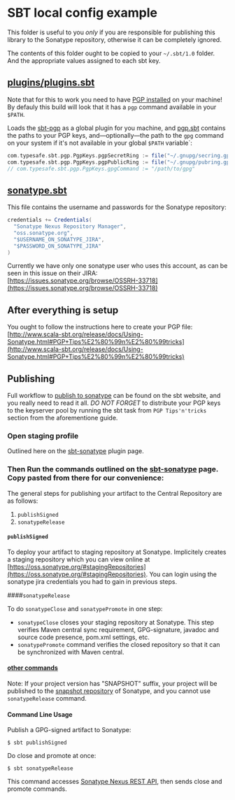 # SBT local config example

This folder is useful to you _only_ if you are responsible for publishing this library to the Sonatype repository, otherwise it can be completely ignored.

The contents of this folder ought to be copied to your `~/.sbt/1.0` folder. And the appropriate values assigned to each sbt key.

## [plugins/plugins.sbt](plugins/plugins.sbt)

Note that for this to work you need to have [PGP installed](https://gpgtools.org/) on your machine! By defauly this build will look that it has a `pgp` command available in your `$PATH`.


Loads the [sbt-pgp](https://github.com/sbt/sbt-pgp) as a global plugin for you machine, and [pgp.sbt](pgp.sbt) contains the paths to your PGP keys, and—optionally—the path to the `gpg` command on your system if it's not available in your global `$PATH` variable`:

```scala
com.typesafe.sbt.pgp.PgpKeys.pgpSecretRing := file("~/.gnupg/secring.gpg")
com.typesafe.sbt.pgp.PgpKeys.pgpPublicRing := file("~/.gnupg/pubring.gpg")
// com.typesafe.sbt.pgp.PgpKeys.gpgCommand := "/path/to/gpg"
```

## [sonatype.sbt](sonatype.sbt)

This file contains the username and passwords for the Sonatype repository:

```scala
credentials += Credentials(
  "Sonatype Nexus Repository Manager",
  "oss.sonatype.org",
  "$USERNAME_ON_SONATYPE_JIRA",
  "$PASSWORD_ON_SONATYPE_JIRA"
)
```

Currently we have only one sonatype user who uses this account, as can be seen in this issue on their JIRA:
[https://issues.sonatype.org/browse/OSSRH-33718](https://issues.sonatype.org/browse/OSSRH-33718)

## After everything is setup

You ought to follow the instructions here to create your PGP file:
[http://www.scala-sbt.org/release/docs/Using-Sonatype.html#PGP+Tips%E2%80%99n%E2%80%99tricks](http://www.scala-sbt.org/release/docs/Using-Sonatype.html#PGP+Tips%E2%80%99n%E2%80%99tricks)

## Publishing

Full workflow to [publish to sonatype](http://www.scala-sbt.org/release/docs/Using-Sonatype.html#Using+Sonatype) can be found on the sbt website, and you really need to read it all. _DO NOT FORGET_ to distribute your PGP keys to the keyserver pool by running the sbt task from `PGP Tips'n'tricks` section from the aforementione guide.

### Open staging profile

Outlined here on the [sbt-sonatype](https://github.com/xerial/sbt-sonatype/blob/master/workflow.md) plugin page.

### Then Run the commands outlined on the [sbt-sonatype](https://github.com/xerial/sbt-sonatype#publishing-your-artifact) page. Copy pasted from there for our convenience:

The general steps for publishing your artifact to the Central Repository are as follows:
1. `publishSigned`
2. `sonatypeRelease`

#### `publishSigned`  

To deploy your artifact to staging repository at Sonatype. Implicitely creates a staging repository which you can view online at [https://oss.sonatype.org/#stagingRepositories](https://oss.sonatype.org/#stagingRepositories). You can login using the sonatype jira credentials you had to gain in previous steps.

####`sonatypeRelease`  

To do `sonatypeClose` and `sonatypePromote` in one step:
  * `sonatypeClose` closes your staging repository at Sonatype. This step verifies Maven central sync requirement, GPG-signature, javadoc
   and source code presence, pom.xml settings, etc.
  * `sonatypePromote` command verifies the closed repository so that it can be synchronized with Maven central.

#### [other commands](https://github.com/xerial/sbt-sonatype#available-commands)

Note: If your project version has "SNAPSHOT" suffix, your project will be published to the [snapshot repository](http://oss.sonatype.org/content/repositories/snapshots) of Sonatype, and you cannot use `sonatypeRelease` command.

#### Command Line Usage

Publish a GPG-signed artifact to Sonatype:
```
$ sbt publishSigned
```

Do close and promote at once:
```
$ sbt sonatypeRelease
```
This command accesses [Sonatype Nexus REST API](https://oss.sonatype.org/nexus-staging-plugin/default/docs/index.html), then sends close and promote commands.

